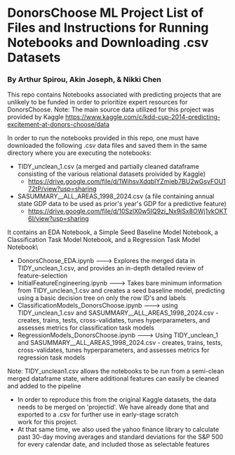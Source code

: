 # DonorsChoose ML Project List of Files and Instructions for Running Notebooks and Downloading .csv Datasets
### By Arthur Spirou, Akin Joseph, & Nikki Chen
This repo contains Notebooks associated with predicting projects that are unlikely to be funded in order to prioritize expert resources for DonorsChoose.
Note: The main source data utilized for this project was provided by Kaggle https://www.kaggle.com/c/kdd-cup-2014-predicting-excitement-at-donors-choose/data

In order to run the notebooks provided in this repo, one must have downloaded the following .csv data files and saved them in the same directory where you are executing the notebooks:
  - TIDY_unclean_1.csv (a merged and partially cleaned dataframe consisting of the various relational datasets proivided by Kaggle)
      - https://drive.google.com/file/d/1WihsvXdqblYZmjeb7BU2wGsyFOU172tP/view?usp=sharing
  - SASUMMARY__ALL_AREAS_1998_2024.csv (a file containing annual state GDP data to be used as prior's year's GDP for a predictive feature)
      - https://drive.google.com/file/d/10SzlX0w5IQ9zj_Nx9jSx8OWj1vkOKT6I/view?usp=sharing

It contains an EDA Notebook, a Simple Seed Baseline Model Notebook, a Classification Task Model Notebook, and a Regression Task Model Notebook\
  - DonorsChoose_EDA.ipynb ---> Explores the merged data in TIDY_unclean_1.csv, and provides an in-depth detailed review of feature-selection
  - InitialFeatureEngineering.ipynb ---> Takes bare minimum information from TIDY_unclean_1.csv and creates a seed baseline model, predicting using a basic decision tree on only the row ID's and labels
  - ClassificationModels_DonorsChoose.ipynb ---> using TIDY_unclean_1.csv and SASUMMARY__ALL_AREAS_1998_2024.csv - creates, trains, tests, cross-validates, tunes hyperparameters, and assesses metrics 
    for classification task models
  - RegressionModels_DonorsChoose.ipynb ---> Using TIDY_unclean_1 and SASUMMARY__ALL_AREAS_1998_2024.csv - creates, trains, tests, cross-validates, tunes hyperparameters, and assesses metrics for 
    regression task models
   
Note: TIDY_unclean1.csv allows the notebooks to be run from a semi-clean merged dataframe state, where additional features can easily be cleaned and added to the pipeline
  - In order to reproduce this from the original Kaggle datasets, the data needs to be merged on 'projectid'. We have already done that and exported to a .csv for further use in early-stage scratch   
    work for this project.
  - At that same time, we also used the yahoo finance library to calculate past 30-day moving averages and standard deviations for the S&P 500 for every calendar date, and included those as selectable 
    features
